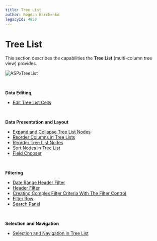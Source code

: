 ```yaml
---
title: Tree List
author: Bogdan Harchenko
legacyId: 4858
---
```

# Tree List
This section describes the capabilities the **Tree List** (multi-column tree view) provides.

![ASPxTreeList](../images/img6967.png)

&nbsp;

**Data Editing**
* [Edit Tree List Cells](tree-list/edit-tree-list-cells.md)

&nbsp;

**Data Presentation and Layout**
* [Expand and Collapse Tree List Nodes](tree-list/data-presentation/expand-and-collapse-tree-list-nodes.md)
* [Reorder Columns in Tree Lists](tree-list/layout-and-navigation/reorder-columns-in-tree-lists.md)
* [Reorder Tree List Nodes](tree-list/layout-and-navigation/reorder-tree-list-nodes.md)
* [Sort Nodes in Tree List](tree-list/data-presentation/sort-nodes-in-tree-list.md)
* [Field Chooser](tree-list/layout-and-navigation/field-chooser.md)

&nbsp;

**Filtering**
* [Date Range Header Filter](tree-list/filtering/date-range-header-filter.md)
* [Header Filter](tree-list/filtering/header-filter.md)
* [Creating Complex Filter Criteria With The Filter Control](tree-list/filtering/creating-complex-filter-criteria-with-the-filter-control.md)
* [Filter Row](tree-list/filtering/filter-row.md)
* [Search Panel](tree-list/filtering/search-panel.md)

&nbsp;

**Selection and Navigation**
* [Selection and Navigation in Tree List](tree-list/layout-and-navigation/selection-and-navigation-in-tree-list.md)
